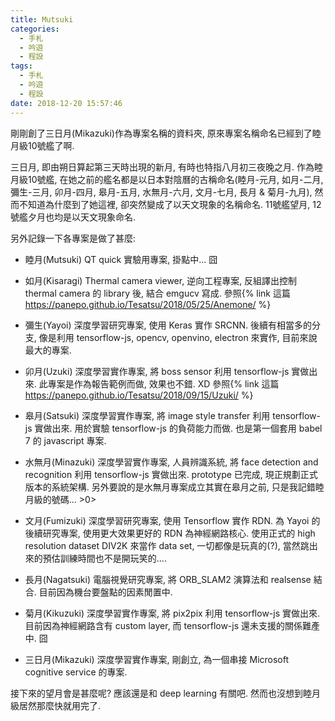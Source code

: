 ```yaml
---
title: Mutsuki
categories:
  - 手札
  - 吟遊
  - 程設
tags:
  - 手札
  - 吟遊
  - 程設
date: 2018-12-20 15:57:46
---
```

剛剛創了三日月(Mikazuki)作為專案名稱的資料夾, 原來專案名稱命名已經到了睦月級10號艦了啊.

三日月, 即由朔日算起第三天時出現的新月, 有時也特指八月初三夜晚之月. 作為睦月級10號艦, 在她之前的艦名都是以日本對陰曆的古稱命名(睦月-元月, 如月-二月, 彌生-三月, 卯月-四月, 皋月-五月, 水無月-六月, 文月-七月, 長月 & 菊月-九月), 然而不知道為什麼到了她這裡, 卻突然變成了以天文現象的名稱命名. 11號艦望月, 12號艦夕月也均是以天文現象命名.

另外記錄一下各專案是做了甚麼:

- 睦月(Mutsuki)
  QT quick 實驗用專案, 掛點中... 囧

- 如月(Kisaragi)
  Thermal camera viewer, 逆向工程專案, 反組譯出控制 thermal camera 的 library 後, 結合 emgucv 寫成.
  參照{% link 這篇 https://panepo.github.io/Tesatsu/2018/05/25/Anemone/ %}

- 彌生(Yayoi)
  深度學習研究專案, 使用 Keras 實作 SRCNN. 後續有相當多的分支, 像是利用 tensorflow-js, opencv, openvino, electron 來實作, 目前來說最大的專案.

- 卯月(Uzuki)
  深度學習實作專案, 將 boss sensor 利用 tensorflow-js 實做出來. 此專案是作為報告範例而做, 效果也不錯. XD
  參照{% link 這篇 https://panepo.github.io/Tesatsu/2018/09/15/Uzuki/ %}

- 皋月(Satsuki)
  深度學習實作專案, 將 image style transfer 利用 tensorflow-js 實做出來. 用於實驗 tensorflow-js 的負荷能力而做. 也是第一個套用 babel 7 的 javascript 專案.

- 水無月(Minazuki)
  深度學習實作專案, 人員辨識系統, 將 face detection and recognition 利用 tensorflow-js 實做出來. prototype 已完成, 現正規劃正式版本的系統架構.
  另外要說的是水無月專案成立其實在皋月之前, 只是我記錯睦月級的號碼... >0>

- 文月(Fumizuki)
  深度學習研究專案, 使用 Tensorflow 實作 RDN. 為 Yayoi 的後續研究專案, 使用更大效果更好的 RDN 為神經網路核心. 使用正式的 high resolution dataset DIV2K 來當作 data set, 一切都像是玩真的(?), 當然跳出來的預估訓練時間也不是開玩笑的....

- 長月(Nagatsuki)
  電腦視覺研究專案, 將 ORB_SLAM2 演算法和 realsense 結合. 目前因為機台要盤點的因素閒置中.

- 菊月(Kikuzuki)
  深度學習實作專案, 將 pix2pix 利用 tensorflow-js 實做出來. 目前因為神經網路含有 custom layer, 而 tensorflow-js 還未支援的關係難產中. 囧

- 三日月(Mikazuki)
  深度學習實作專案, 剛創立, 為一個串接 Microsoft cognitive service 的專案.

接下來的望月會是甚麼呢? 應該還是和 deep learning 有關吧. 然而也沒想到睦月級居然那麼快就用完了.
